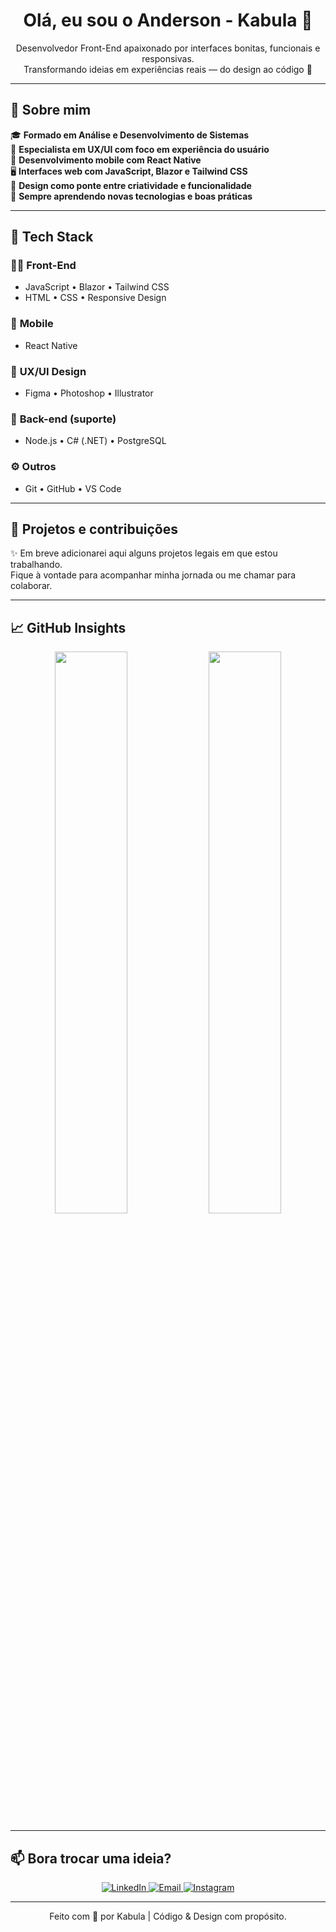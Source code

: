 <h1 align="center">Olá, eu sou o Anderson - Kabula 👋</h1>

<p align="center">
  Desenvolvedor Front-End apaixonado por interfaces bonitas, funcionais e responsivas.<br/>
  Transformando ideias em experiências reais — do design ao código 🚀
</p>

---

## 🧠 Sobre mim

🎓 **Formado em Análise e Desenvolvimento de Sistemas**  
🎨 **Especialista em UX/UI com foco em experiência do usuário**  
📱 **Desenvolvimento mobile com React Native**  
🖥️ **Interfaces web com JavaScript, Blazor e Tailwind CSS**  
🧩 **Design como ponte entre criatividade e funcionalidade**  
🌱 **Sempre aprendendo novas tecnologias e boas práticas**

---

## 🔧 Tech Stack

### 👨‍💻 **Front-End**
- JavaScript • Blazor • Tailwind CSS  
- HTML • CSS • Responsive Design

### 📱 **Mobile**
- React Native

### 🎨 **UX/UI Design**
- Figma • Photoshop • Illustrator

### 🧪 **Back-end (suporte)**
- Node.js • C# (.NET) • PostgreSQL

### ⚙️ **Outros**
- Git • GitHub • VS Code

---

## 🚀 Projetos e contribuições

✨ Em breve adicionarei aqui alguns projetos legais em que estou trabalhando.  
Fique à vontade para acompanhar minha jornada ou me chamar para colaborar.

---

## 📈 GitHub Insights

<div align="center">
  <img src="https://github-readme-stats.vercel.app/api?username=Kabula21&show_icons=true&theme=dark&hide_title=false&include_all_commits=true&count_private=true" width="48%" />
  <img src="https://github-readme-stats.vercel.app/api/top-langs/?username=Kabula21&layout=compact&theme=dark" width="48%" />
</div>

---

## 📫 Bora trocar uma ideia?

<p align="center">
  <a href="https://www.linkedin.com/in/anderson-kabula/" target="_blank">
    <img src="https://img.shields.io/badge/LinkedIn-Kabula-blue?style=for-the-badge&logo=linkedin&logoColor=white" alt="LinkedIn"/>
  </a>
  <a href="mailto:kabulahomestudio@gmail.com" target="_blank">
    <img src="https://img.shields.io/badge/Email-kabulahomestudio@gmail.com-red?style=for-the-badge&logo=gmail&logoColor=white" alt="Email"/>
  </a>
  <a href="https://www.instagram.com/kabula_/" target="_blank">
    <img src="https://img.shields.io/badge/@kabula__-E4405F?style=for-the-badge&logo=instagram&logoColor=white" alt="Instagram"/>
  </a>
</p>

---

<p align="center">
  Feito com 💙 por Kabula | Código & Design com propósito.
</p>
